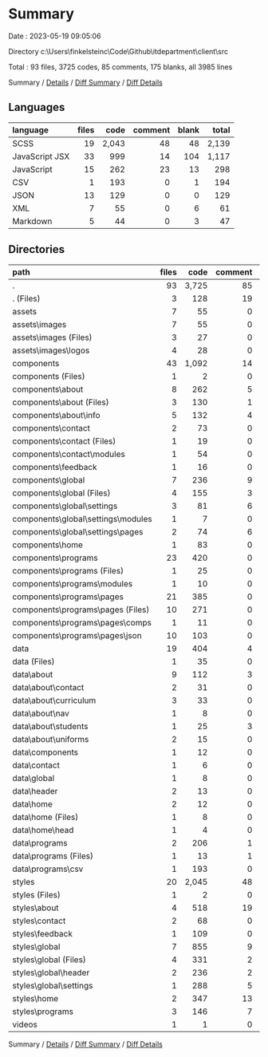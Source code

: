 # Summary

Date : 2023-05-19 09:05:06

Directory c:\\Users\\finkelsteinc\\Code\\Github\\itdepartment\\client\\src

Total : 93 files,  3725 codes, 85 comments, 175 blanks, all 3985 lines

Summary / [Details](details.md) / [Diff Summary](diff.md) / [Diff Details](diff-details.md)

## Languages
| language | files | code | comment | blank | total |
| :--- | ---: | ---: | ---: | ---: | ---: |
| SCSS | 19 | 2,043 | 48 | 48 | 2,139 |
| JavaScript JSX | 33 | 999 | 14 | 104 | 1,117 |
| JavaScript | 15 | 262 | 23 | 13 | 298 |
| CSV | 1 | 193 | 0 | 1 | 194 |
| JSON | 13 | 129 | 0 | 0 | 129 |
| XML | 7 | 55 | 0 | 6 | 61 |
| Markdown | 5 | 44 | 0 | 3 | 47 |

## Directories
| path | files | code | comment | blank | total |
| :--- | ---: | ---: | ---: | ---: | ---: |
| . | 93 | 3,725 | 85 | 175 | 3,985 |
| . (Files) | 3 | 128 | 19 | 11 | 158 |
| assets | 7 | 55 | 0 | 6 | 61 |
| assets\\images | 7 | 55 | 0 | 6 | 61 |
| assets\\images (Files) | 3 | 27 | 0 | 3 | 30 |
| assets\\images\\logos | 4 | 28 | 0 | 3 | 31 |
| components | 43 | 1,092 | 14 | 102 | 1,208 |
| components (Files) | 1 | 2 | 0 | 0 | 2 |
| components\\about | 8 | 262 | 5 | 23 | 290 |
| components\\about (Files) | 3 | 130 | 1 | 12 | 143 |
| components\\about\\info | 5 | 132 | 4 | 11 | 147 |
| components\\contact | 2 | 73 | 0 | 6 | 79 |
| components\\contact (Files) | 1 | 19 | 0 | 3 | 22 |
| components\\contact\\modules | 1 | 54 | 0 | 3 | 57 |
| components\\feedback | 1 | 16 | 0 | 3 | 19 |
| components\\global | 7 | 236 | 9 | 20 | 265 |
| components\\global (Files) | 4 | 155 | 3 | 13 | 171 |
| components\\global\\settings | 3 | 81 | 6 | 7 | 94 |
| components\\global\\settings\\modules | 1 | 7 | 0 | 2 | 9 |
| components\\global\\settings\\pages | 2 | 74 | 6 | 5 | 85 |
| components\\home | 1 | 83 | 0 | 5 | 88 |
| components\\programs | 23 | 420 | 0 | 45 | 465 |
| components\\programs (Files) | 1 | 25 | 0 | 3 | 28 |
| components\\programs\\modules | 1 | 10 | 0 | 2 | 12 |
| components\\programs\\pages | 21 | 385 | 0 | 40 | 425 |
| components\\programs\\pages (Files) | 10 | 271 | 0 | 38 | 309 |
| components\\programs\\pages\\comps | 1 | 11 | 0 | 2 | 13 |
| components\\programs\\pages\\json | 10 | 103 | 0 | 0 | 103 |
| data | 19 | 404 | 4 | 7 | 415 |
| data (Files) | 1 | 35 | 0 | 0 | 35 |
| data\\about | 9 | 112 | 3 | 2 | 117 |
| data\\about\\contact | 2 | 31 | 0 | 0 | 31 |
| data\\about\\curriculum | 3 | 33 | 0 | 0 | 33 |
| data\\about\\nav | 1 | 8 | 0 | 0 | 8 |
| data\\about\\students | 1 | 25 | 3 | 2 | 30 |
| data\\about\\uniforms | 2 | 15 | 0 | 0 | 15 |
| data\\components | 1 | 12 | 0 | 2 | 14 |
| data\\contact | 1 | 6 | 0 | 0 | 6 |
| data\\global | 1 | 8 | 0 | 0 | 8 |
| data\\header | 2 | 13 | 0 | 0 | 13 |
| data\\home | 2 | 12 | 0 | 1 | 13 |
| data\\home (Files) | 1 | 8 | 0 | 1 | 9 |
| data\\home\\head | 1 | 4 | 0 | 0 | 4 |
| data\\programs | 2 | 206 | 1 | 2 | 209 |
| data\\programs (Files) | 1 | 13 | 1 | 1 | 15 |
| data\\programs\\csv | 1 | 193 | 0 | 1 | 194 |
| styles | 20 | 2,045 | 48 | 49 | 2,142 |
| styles (Files) | 1 | 2 | 0 | 1 | 3 |
| styles\\about | 4 | 518 | 19 | 1 | 538 |
| styles\\contact | 2 | 68 | 0 | 0 | 68 |
| styles\\feedback | 1 | 109 | 0 | 1 | 110 |
| styles\\global | 7 | 855 | 9 | 42 | 906 |
| styles\\global (Files) | 4 | 331 | 2 | 38 | 371 |
| styles\\global\\header | 2 | 236 | 2 | 1 | 239 |
| styles\\global\\settings | 1 | 288 | 5 | 3 | 296 |
| styles\\home | 2 | 347 | 13 | 2 | 362 |
| styles\\programs | 3 | 146 | 7 | 2 | 155 |
| videos | 1 | 1 | 0 | 0 | 1 |

Summary / [Details](details.md) / [Diff Summary](diff.md) / [Diff Details](diff-details.md)